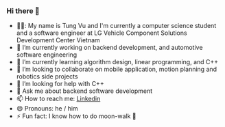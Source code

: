 ### Hi there 👋

- 👨‍🎓: My name is Tung Vu and I'm currently a computer science student and a software engineer at LG Vehicle Component Solutions Development Center Vietnam
- 📖 I’m currently working on backend development, and automotive software engineering
- 🌱 I’m currently learning algorithm design, linear programming, and C++
- 👯 I’m looking to collaborate on mobile application, motion planning and robotics side projects
- 🤔 I’m looking for help with C++
- 💬 Ask me about backend software development
- 📫 How to reach me: [Linkedin](https://www.linkedin.com/in/tung-vu-a2064866/)
- 😄 Pronouns: he / him
- ⚡ Fun fact: I know how to do moon-walk 🕺
<!--
**vutung3196/vutung3196** is a ✨ _special_ ✨ repository because its `README.md` (this file) appears on your GitHub profile.

Here are some ideas to get you started:

- 🔭 I’m currently working on ...
- 🌱 I’m currently learning ...
- 👯 I’m looking to collaborate on ...
- 🤔 I’m looking for help with ...
- 💬 Ask me about ...
- 📫 How to reach me: ...
- 😄 Pronouns: ...
- ⚡ Fun fact: ...
-->
